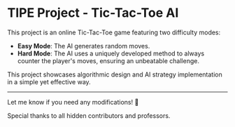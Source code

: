 # TIPE Project - Tic-Tac-Toe AI  

This project is an online Tic-Tac-Toe game featuring two difficulty modes:  

- **Easy Mode**: The AI generates random moves.  
- **Hard Mode**: The AI uses a uniquely developed method to always counter the player's moves, ensuring an unbeatable challenge.  

This project showcases algorithmic design and AI strategy implementation in a simple yet effective way.  

---

Let me know if you need any modifications! 🚀

Special thanks to all hidden contributors and professors.


